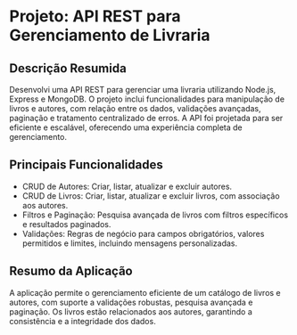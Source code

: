 # Projeto: API REST para Gerenciamento de Livraria
## Descrição Resumida
Desenvolvi uma API REST para gerenciar uma livraria utilizando Node.js, Express e MongoDB. O projeto inclui funcionalidades para manipulação de livros e autores, com relação entre os dados, validações avançadas, paginação e tratamento centralizado de erros. A API foi projetada para ser eficiente e escalável, oferecendo uma experiência completa de gerenciamento.

## Principais Funcionalidades

- CRUD de Autores: Criar, listar, atualizar e excluir autores.
- CRUD de Livros: Criar, listar, atualizar e excluir livros, com associação aos autores.
- Filtros e Paginação: Pesquisa avançada de livros com filtros específicos e resultados paginados.
- Validações: Regras de negócio para campos obrigatórios, valores permitidos e limites, incluindo mensagens personalizadas.
## Resumo da Aplicação
A aplicação permite o gerenciamento eficiente de um catálogo de livros e autores, com suporte a validações robustas, pesquisa avançada e paginação. Os livros estão relacionados aos autores, garantindo a consistência e a integridade dos dados.
